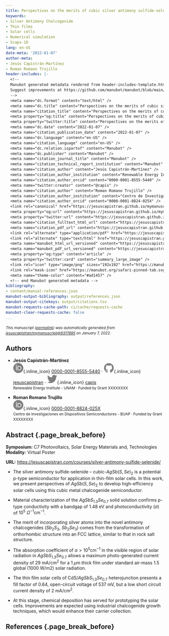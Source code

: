 ```yaml
---
title: Perspectives on the merits of cubic silver antimony sulfide-selenide thin films for solar cells
keywords:
- Silver Antimony Chalcogenide
- Thin films
- Solar cells
- Numerical simulation
- Scaps-1D
lang: en-US
date-meta: '2022-01-07'
author-meta:
- Jesús Capistrán-Martínez
- Roman Romano Trujillo
header-includes: |-
  <!--
  Manubot generated metadata rendered from header-includes-template.html.
  Suggest improvements at https://github.com/manubot/manubot/blob/main/manubot/process/header-includes-template.html
  -->
  <meta name="dc.format" content="text/html" />
  <meta name="dc.title" content="Perspectives on the merits of cubic silver antimony sulfide-selenide thin films for solar cells" />
  <meta name="citation_title" content="Perspectives on the merits of cubic silver antimony sulfide-selenide thin films for solar cells" />
  <meta property="og:title" content="Perspectives on the merits of cubic silver antimony sulfide-selenide thin films for solar cells" />
  <meta property="twitter:title" content="Perspectives on the merits of cubic silver antimony sulfide-selenide thin films for solar cells" />
  <meta name="dc.date" content="2022-01-07" />
  <meta name="citation_publication_date" content="2022-01-07" />
  <meta name="dc.language" content="en-US" />
  <meta name="citation_language" content="en-US" />
  <meta name="dc.relation.ispartof" content="Manubot" />
  <meta name="dc.publisher" content="Manubot" />
  <meta name="citation_journal_title" content="Manubot" />
  <meta name="citation_technical_report_institution" content="Manubot" />
  <meta name="citation_author" content="Jesús Capistrán-Martínez" />
  <meta name="citation_author_institution" content="Renewable Energy Institute - UNAM" />
  <meta name="citation_author_orcid" content="0000-0001-8555-5440" />
  <meta name="twitter:creator" content="@capis" />
  <meta name="citation_author" content="Roman Romano Trujillo" />
  <meta name="citation_author_institution" content="Centro de Investigaciones en Dispositivos Semiconductores - BUAP" />
  <meta name="citation_author_orcid" content="0000-0001-8824-025X" />
  <link rel="canonical" href="https://jesuscapistran.github.io/mymanuscript/" />
  <meta property="og:url" content="https://jesuscapistran.github.io/mymanuscript/" />
  <meta property="twitter:url" content="https://jesuscapistran.github.io/mymanuscript/" />
  <meta name="citation_fulltext_html_url" content="https://jesuscapistran.github.io/mymanuscript/" />
  <meta name="citation_pdf_url" content="https://jesuscapistran.github.io/mymanuscript/manuscript.pdf" />
  <link rel="alternate" type="application/pdf" href="https://jesuscapistran.github.io/mymanuscript/manuscript.pdf" />
  <link rel="alternate" type="text/html" href="https://jesuscapistran.github.io/mymanuscript/v/9317895dbb01e49f1ba6888ae11684341a1294e7/" />
  <meta name="manubot_html_url_versioned" content="https://jesuscapistran.github.io/mymanuscript/v/9317895dbb01e49f1ba6888ae11684341a1294e7/" />
  <meta name="manubot_pdf_url_versioned" content="https://jesuscapistran.github.io/mymanuscript/v/9317895dbb01e49f1ba6888ae11684341a1294e7/manuscript.pdf" />
  <meta property="og:type" content="article" />
  <meta property="twitter:card" content="summary_large_image" />
  <link rel="icon" type="image/png" sizes="192x192" href="https://manubot.org/favicon-192x192.png" />
  <link rel="mask-icon" href="https://manubot.org/safari-pinned-tab.svg" color="#ad1457" />
  <meta name="theme-color" content="#ad1457" />
  <!-- end Manubot generated metadata -->
bibliography:
- content/manual-references.json
manubot-output-bibliography: output/references.json
manubot-output-citekeys: output/citations.tsv
manubot-requests-cache-path: ci/cache/requests-cache
manubot-clear-requests-cache: false
...
```







<small><em>
This manuscript
([permalink](https://jesuscapistran.github.io/mymanuscript/v/9317895dbb01e49f1ba6888ae11684341a1294e7/))
was automatically generated
from [jesuscapistran/mymanuscript@9317895](https://github.com/jesuscapistran/mymanuscript/tree/9317895dbb01e49f1ba6888ae11684341a1294e7)
on January 7, 2022.
</em></small>

## Authors



+ **Jesús Capistrán-Martínez**<br>
    ![ORCID icon](images/orcid.svg){.inline_icon}
    [0000-0001-8555-5440](https://orcid.org/0000-0001-8555-5440)
    · ![GitHub icon](images/github.svg){.inline_icon}
    [jesuscapistran](https://github.com/jesuscapistran)
    · ![Twitter icon](images/twitter.svg){.inline_icon}
    [capis](https://twitter.com/capis)<br>
  <small>
     Renewable Energy Institute - UNAM
     · Funded by Grant XXXXXXXX
  </small>

+ **Roman Romano Trujillo**<br>
    ![ORCID icon](images/orcid.svg){.inline_icon}
    [0000-0001-8824-025X](https://orcid.org/0000-0001-8824-025X)<br>
  <small>
     Centro de Investigaciones en Dispositivos Semiconductores - BUAP
     · Funded by Grant XXXXXXXX
  </small>


## Abstract {.page_break_before}

**Symposium:** C7 Photovoltaics, Solar Energy Materials and, Technologies  
**Modality:** Virtual Poster

**URL:** <https://jesuscapistran.com/courses/silver-antimony-sulfide-selenide/>

* The silver antimony sulfide-selenide – cubic-$AgSb(S,Se)_2$ is a potential p-type semiconductor for application in thin-film solar cells. In this work, we present perspectives of $AgSb(S,Se)_2$ to develop high-efficiency solar cells using this cubic metal chalcogenide semiconductor.

* Material characterization of the $AgSbS_{1.3}Se_{0.7}$ solid solution confirms p-type conductivity with a bandgap of 1.48 eV and photoconductivity $(\sigma$) of $10^5$  $\Omega^{-1} \text{cm}^{-1}$.

* The merit of incorporating silver atoms into the novel antimony chalcogenides ($Sb_2S_3$, $Sb_2Se_3$) comes from the transformation of orthorhombic structure into an FCC lattice, similar to that in rock salt structure.

* The absorption coefficient of $\alpha > 10^5 \text{cm}^{-1}$ in the visible region of solar radiation in $AgSbS_{1.3}Se_{0.7}$ allows a maximum photo-generated current density of 29 ${\text{mA}}/{\text{cm}^2}$ for a 1 $\mu\text{m}$ thick film under standard air-mass 1.5 global (1000 W/m2) solar radiation.

* The thin film solar cells of CdS/$AgSbS_{1.3}Se_{0.7}$ heterojunction presents a fill factor of 0.64, open-circuit voltage of 537 mV, but a low short circuit current density of 2 mA/$\text{cm}^2$.

* At this stage, chemical deposition has served for prototyping the solar cells. Improvements are expected using industrial chalcogenide growth techniques, which would enhance their carrier collection.


## References {.page_break_before}

<!-- Explicitly insert bibliography here -->
<div id="refs"></div>
